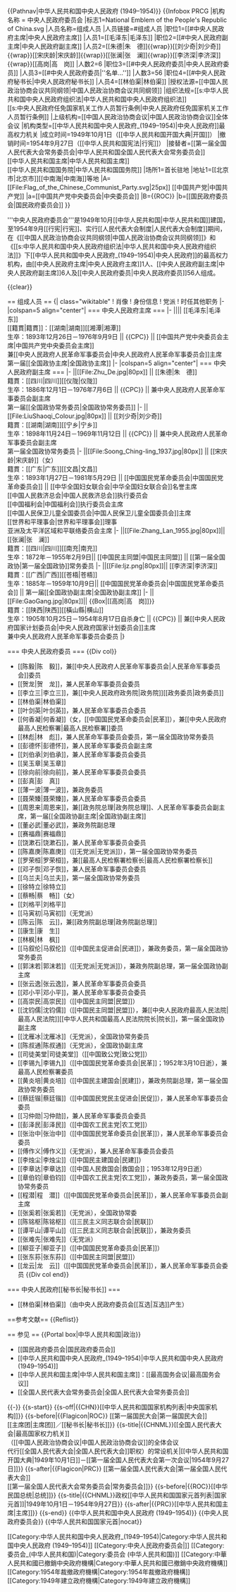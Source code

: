 {{Pathnav|中华人民共和国中央人民政府 (1949–1954)}}
{{Infobox PRCG
|机构名称 = 中央人民政府委员会
|标志1=National Emblem of the People's Republic of China.svg
|人员名称=组成人员
|人员链接=#组成人员
|职位1=[[#中央人民政府主席|中央人民政府主席]]
|人员1=[[毛泽东|毛泽东]]
|职位2=[[#中央人民政府副主席|中央人民政府副主席]]
|人员2=[[朱德|朱　德]]{{wrap}}[[刘少奇|刘少奇]]{{wrap}}[[宋庆龄|宋庆龄]]{{wrap}}[[张澜|张　澜]]{{wrap}}[[李济深|李济深]]{{wrap}}[[高岗|高　岗]]
|人数2=6
|职位3=[[#中央人民政府委员|中央人民政府委员]]
|人员3=[[#中央人民政府委员|''名单...'']]
|人数3=56
|职位4=[[#中央人民政府秘书长|中央人民政府秘书长]]
|人员4=[[林伯渠|林伯渠]]
|授权法源=[[中国人民政治协商会议共同纲领|中国人民政治协商会议共同纲领]]
|组织法规=[[s:中华人民共和国中央人民政府组织法|中华人民共和国中央人民政府组织法]]<br />
[[s:中央人民政府任免国家机关工作人员暂行条例|中央人民政府任免国家机关工作人员暂行条例]]
|上级机构=[[中国人民政治协商会议|中国人民政治协商会议]]全体会议
|机构类型=[[中华人民共和国中央人民政府_(1949–1954)|中央人民政府]]最高权力机关
|成立时间=1949年10月1日（[[中华人民共和国开国大典|开国]]）
|撤销时间=1954年9月27日（[[中华人民共和国宪法|行宪]]）
|接替者=[[第一届全国人民代表大会常务委员会|中华人民共和国全国人民代表大会常务委员会]]<br />[[中华人民共和国主席|中华人民共和国主席]]<br />[[中华人民共和国国务院|中华人民共和国国务院]]
|场所1=首长驻地
|地址1=[[北京市|北京市]][[中南海|中南海]]等地
|A=[[File:Flag_of_the_Chinese_Communist_Party.svg|25px]] [[中国共产党|中国共产党]]
|a=[[中国共产党中央委员会|中央委员会]]
|B={{ROC}}
|b=[[国民政府委员会|国民政府委员会]]
}}

'''中央人民政府委员会'''是1949年10月[[中华人民共和国|中华人民共和国]]建国，至1954年9月[[行宪|行宪]]、实行[[人民代表大会制度|人民代表大会制度]]期间，在《[[中国人民政治协商会议共同纲领|中国人民政治协商会议共同纲领]]》和《[[s:中华人民共和国中央人民政府组织法|中华人民共和国中央人民政府组织法]]》下[[中华人民共和国中央人民政府_(1949–1954)|中央人民政府]]的最高权力机构，由[[中央人民政府主席|中央人民政府主席]]1人、[[中央人民政府副主席|中央人民政府副主席]]6人及[[中央人民政府委员|中央人民政府委员]]56人组成。

{{clear}}

== 组成人员 ==
{| class="wikitable"
! 肖像
! 身份信息
! 党派
! 时任其他职务
|-
|colspan=5 align="center"|
=== 中央人民政府主席 ===
|-
|||| [[毛泽东|毛泽东]]<br />[[籍貫|籍貫]]：[[湖南|湖南]][[湘潭|湘潭]]<br />生卒：1893年12月26日－1976年9月9日 || {{CPC}} || [[中国共产党中央委员会主席|中国共产党中央委员会主席]]<br />兼[[中央人民政府人民革命军事委员会|中央人民政府人民革命军事委员会]]主席<br />第一届[[全国政协主席|全国政协主席]]
|-
|colspan=5 align="center"|
=== 中央人民政府副主席 ===
|-
||[[File:Zhu_De.jpg|80px]] || [[朱德|朱　德]]<br />籍貫：[[四川|四川]][[仪陇|仪陇]]<br />生卒：1886年12月1日－1976年7月6日 || {{CPC}} || 兼中央人民政府人民革命军事委员会副主席<br />第一届[[全国政协常务委员|全国政协常务委员]]
|-
||[[File:LiuShaoqi_Colour.jpg|80px]] || [[刘少奇|刘少奇]]<br />籍貫：[[湖南|湖南]][[宁乡|宁乡]]<br />生卒：1898年11月24日－1969年11月12日 || {{CPC}} || 兼中央人民政府人民革命军事委员会副主席<br />第一届全国政协常务委员
|-
||[[File:Soong_Ching-ling_1937.jpg|80px]] || [[宋庆龄|宋庆龄]]（女）<br />籍貫：[[广东|广东]][[文昌|文昌]]<br />生卒：1893年1月27日－1981年5月29日 || [[中国国民党革命委员会|中国国民党革命委员会]] || [[中华全国妇女联合会|中华全国妇女联合会]]名誉主席<br />[[中国人民救济总会|中国人民救济总会]]执行委员会<br />[[中国福利会|中国福利会]]执行委员会主席<br />[[中国人民保卫儿童全国委员会|中国人民保卫儿童全国委员会]]主席<br />[[世界和平理事会|世界和平理事会]]理事<br />亚洲及太平洋区域和平联络委员会主席
|-
||[[File:Zhang_Lan_1955.jpg|80px]]|| [[张澜|张　澜]]<br />籍貫：[[四川|四川]][[南充|南充]]<br />生卒：1872年－1955年2月9日|| [[中国民主同盟|中国民主同盟]] || [[第一届全国政协|第一届全国政协]]常务委员
|-
||[[File:ljz.png|80px]]|| [[李济深|李济深]]<br />籍貫：[[广西|广西]][[苍梧|苍梧]]<br />生卒：1885年－1959年10月9日|| [[中国国民党革命委员会|中国国民党革命委员会]] || 第一届[[全国政协副主席|全国政协副主席]]
|-
||[[File:GaoGang.jpg|80px]]|| {{Box|[[高岗|高　岗]]}}<br />籍貫：[[陕西|陕西]][[橫山縣|横山]]<br />生卒：1905年10月25日－1954年8月17日自杀身亡 || {{CPC}} || 兼[[中央人民政府国家计划委员会|中央人民政府国家计划委员会]]主席<br />兼中央人民政府人民革命军事委员会委员
|}

=== 中央人民政府委员 ===
{{Div col}}<!-- 全国政协的职务并非中央人民政府系统内的兼职，不可用“兼”字 -->
* [[陈毅|陈　毅]]，兼[[中央人民政府人民革命军事委员会|人民革命军事委员会]]委员
* [[贺龙|贺　龙]]，兼人民革命军事委员会委员
* [[李立三|李立三]]，兼[[中央人民政府政务院|政务院]][[政务委员|政务委员]]
* [[林伯渠|林伯渠]]
* [[叶剑英|叶剑英]]，兼人民革命军事委员会委员
* [[何香凝|何香凝]]（女，[[中国国民党革命委员会|民革]]），兼[[中央人民政府最高人民检察署|最高人民检察署]]委员
* [[林彪|林　彪]]，兼人民革命军事委员会委员，第一届全国政协常务委员
* [[彭德怀|彭德怀]]，兼人民革命军事委员会副主席
* [[刘伯承|刘伯承]]，兼人民革命军事委员会委员
* [[吴玉章|吴玉章]]
* [[徐向前|徐向前]]，兼人民革命军事委员会委员
* [[彭真|彭　真]]
* [[薄一波|薄一波]]，兼政务委员
* [[聂荣臻|聂荣臻]]，兼人民革命军事委员会委员
* [[周恩来|周恩来]]，兼[[政务院总理|政务院总理]]、人民革命军事委员会副主席，第一届[[全国政协副主席|全国政协副主席]]
* [[董必武|董必武]]，兼政务院副总理
* [[赛福鼎|赛福鼎]]
* [[饶漱石|饶漱石]]，兼人民革命军事委员会委员
* [[陈嘉庚|陈嘉庚]]（[[无党派|无党派]]），第一届全国政协常务委员
* [[罗荣桓|罗荣桓]]，兼[[最高人民检察署检察长|最高人民检察署检察长]]
* [[邓子恢|邓子恢]]，兼人民革命军事委员会委员
* [[乌兰夫|乌兰夫]]，第一届全国政协常务委员
* [[徐特立|徐特立]]
* [[蔡畅|蔡　畅]]（女）
* [[刘格平|刘格平]]
* [[马寅初|马寅初]]（无党派）
* [[陈云|陈　云]]，兼[[政务院副总理|政务院副总理]]
* [[康生|康　生]]
* [[林枫|林　枫]]
* [[马叙伦|马叙伦]]（[[中国民主促进会|民进]]），兼政务委员，第一届全国政协常务委员
* [[郭沫若|郭沫若]]（[[无党派|无党派]]），兼政务院副总理，第一届全国政协副主席
* [[张云逸|张云逸]]，兼人民革命军事委员会委员
* [[邓小平|邓小平]]，兼人民革命军事委员会委员
* [[高崇民|高崇民]]（[[中国民主同盟|民盟]]）
* [[沈钧儒|沈钧儒]]（[[中国民主同盟|民盟]]），兼[[中央人民政府最高人民法院|最高人民法院]][[中华人民共和国最高人民法院院长|院长]]，第一届全国政协副主席
* [[沈雁冰|沈雁冰]]（无党派），全国政协常务委员
* [[陈叔通|陈叔通]]（无党派），全国政协副主席
* [[司徒美堂|司徒美堂]]（[[中国致公党|致公党]]）
* [[李锡九|李锡九]]（[[中国国民党革命委员会|民革]]；1952年3月10日逝），兼最高人民检察署委员
* [[黄炎培|黄炎培]]（[[中国民主建国会|民建]]），兼政务院副总理，第一届全国政协常务委员
* [[蔡廷锴|蔡廷锴]]（[[中国国民党民主促进会|民促]]），兼人民革命军事委员会委员
* [[习仲勋|习仲勋]]，兼人民革命军事委员会委员
* [[彭泽民|彭泽民]]（[[中国农工民主党|农工党]]）
* [[张治中|张治中]]（[[中国国民党革命委员会|民革]]），兼人民革命军事委员会委员
* [[傅作义|傅作义]]（无党派），兼人民革命军事委员会委员
* [[李烛尘|李烛尘]]（[[中国民主建国会|民建]]）
* [[李章达|李章达]]（[[中国人民救国会|救国会]]；1953年12月9日逝）
* [[章伯钧|章伯钧]]（[[中国农工民主党|农工党]]），兼政务委员，第一届全国政协常务委员
* [[程潜|程　潜]]（[[中国国民党革命委员会|民革]]），兼人民革命军事委员会副主席
* [[张奚若|张奚若]]（无党派），全国政协常委
* [[陈铭枢|陈铭枢]]（[[三民主义同志联合会|民联]]）
* [[谭平山|谭平山]]（[[三民主义同志联合会|民联]]），兼政务委员
* [[张难先|张难先]]（无党派）
* [[柳亚子|柳亚子]]（[[中国国民党革命委员会|民革]]）
* [[张东荪|张东荪]]（[[中国民主同盟|民盟]]）
* [[龙云|龙　云]]（[[中国国民党革命委员会|民革]]），兼人民革命军事委员会委员
{{Div col end}}

=== 中央人民政府[[秘书长|秘书长]] ===
* [[林伯渠|林伯渠]]（由中央人民政府委员会[[互选|互选]]产生）

==参考文献==
{{Reflist}}

== 参见 ==
{{Portal box|中华人民共和国|政治}}
* [[国民政府委员会|国民政府委员会]]
* [[中华人民共和国中央人民政府_(1949–1954)|中华人民共和国中央人民政府 (1949–1954)]]
* [[中华人民共和国主席|中华人民共和国主席]]：[[最高国务会议|最高国务会议]]
* [[全国人民代表大会常务委员会|全国人民代表大会常务委员会]]

{{-}}
{{s-start}}
{{s-off|{{CHN}}[[中华人民共和国国家机构列表|中央国家机构]]}}
{{s-before|{{Flagicon|ROC}} [[第一届国民大会|第一届国民大会]]<br />[[主席团|主席团]]／[[秘书长|秘书长]]}}
{{s-title|{{CHNML}}[[全国人民代表大会|最高国家权力机关]]<br />（[[中国人民政治协商会议|中国人民政治协商会议]]的全体会议<br />代行[[全国人民代表大会|全国人民代表大会]]职权）的常设机关|[[中华人民共和国开国大典|1949年10月1日]]－[[第一届全国人民代表大会第一次会议|1954年9月27日]]}}
{{s-after|{{Flagicon|PRC}} [[第一届全国人民代表大会|第一届全国人民代表大会]]<br />[[第一届全国人民代表大会常务委员会|常务委员会]]}}
{{s-before|{{ROC}}[[中华民国总统|总统]]}}
{{s-title|{{CHNML}}政权[[中华人民共和国国家元首列表|国家元首]]|1949年10月1日－1954年9月27日}}
{{s-after|{{PRC}}[[中华人民共和国主席|主席]]}}
{{s-end}}
{{中华人民共和国中央人民政府 (1949–1954)}}
{{中央人民政府委员会}}
{{中华人民共和国国家元首|nocat}}

[[Category:中华人民共和国中央人民政府_(1949–1954)|Category:中华人民共和国中央人民政府 (1949–1954)]]
[[Category:中央人民政府委员会|]]
[[Category:委员会_(中华人民共和国)|Category:委员会 (中华人民共和国)]]
[[Category:中華人民共和國已撤銷中央政府機構|Category:中華人民共和國已撤銷中央政府機構]]
[[Category:1954年裁撤政府機構|Category:1954年裁撤政府機構]]
[[Category:1949年建立政府機構|Category:1949年建立政府機構]]